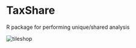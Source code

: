 # TaxShare
R package for performing unique/shared analysis

![tileshop](https://github.com/user-attachments/assets/f94a9454-4774-40af-bbe5-a34e1e13169c)

